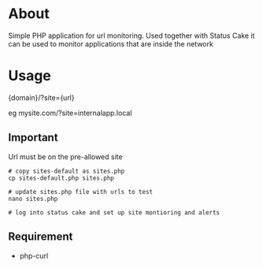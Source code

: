 # About

Simple PHP application for url monitoring. Used together with Status Cake it can be used to monitor applications that are inside the network

# Usage

{domain}/?site={url}

eg mysite.com/?site=internalapp.local

## Important

Url must be on the pre-allowed site

```
# copy sites-default as sites.php
cp sites-default.php sites.php

# update sites.php file with urls to test
nano sites.php

# log into status cake and set up site montioring and alerts

```

## Requirement

* php-curl

